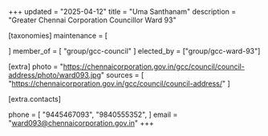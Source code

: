 +++
updated = "2025-04-12"
title = "Uma Santhanam"
description = "Greater Chennai Corporation Councillor Ward 93"

[taxonomies]
maintenance = [

]
member_of = [
    "group/gcc-council"
]
elected_by = ["group/gcc-ward-93"]

[extra]
photo = "https://chennaicorporation.gov.in/gcc/council/council-address/photo/ward093.jpg"
sources = [
    "https://chennaicorporation.gov.in/gcc/council/council-address/"
]

[extra.contacts]

phone = [
    "9445467093",
    "9840555352",
    ]
email = "ward093@chennaicorporation.gov.in"
+++